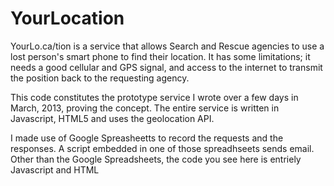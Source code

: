 YourLocation
============

YourLo.ca/tion is a service that allows Search and Rescue agencies to use a lost person's smart phone to find their location.
It has some limitations; it needs a good cellular and GPS signal, and access to the internet to transmit the position
back to the requesting agency.

This code constitutes the prototype service I wrote over a few days in March, 2013, proving the concept. The entire service is 
written in Javascript, HTML5 and uses the geolocation API.

I made use of Google Spreasheetts to record the requests and the responses. A script embedded in one of those spreadhseets sends 
email. Other than the Google Spreadsheets, the code you see here is entriely Javascript and HTML
